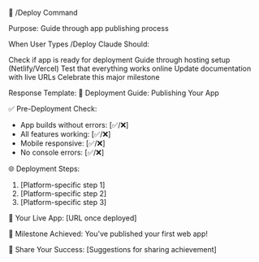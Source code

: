 🚀 /Deploy Command

Purpose: Guide through app publishing process

When User Types /Deploy
Claude Should:

Check if app is ready for deployment
Guide through hosting setup (Netlify/Vercel)
Test that everything works online
Update documentation with live URLs
Celebrate this major milestone

Response Template:
🚀 Deployment Guide: Publishing Your App

✅ Pre-Deployment Check:
- App builds without errors: [✅/❌]
- All features working: [✅/❌]
- Mobile responsive: [✅/❌]
- No console errors: [✅/❌]

🌐 Deployment Steps:
1. [Platform-specific step 1]
2. [Platform-specific step 2]
3. [Platform-specific step 3]

🔗 Your Live App: [URL once deployed]

🎉 Milestone Achieved:
You've published your first web app! 

📢 Share Your Success:
[Suggestions for sharing achievement]